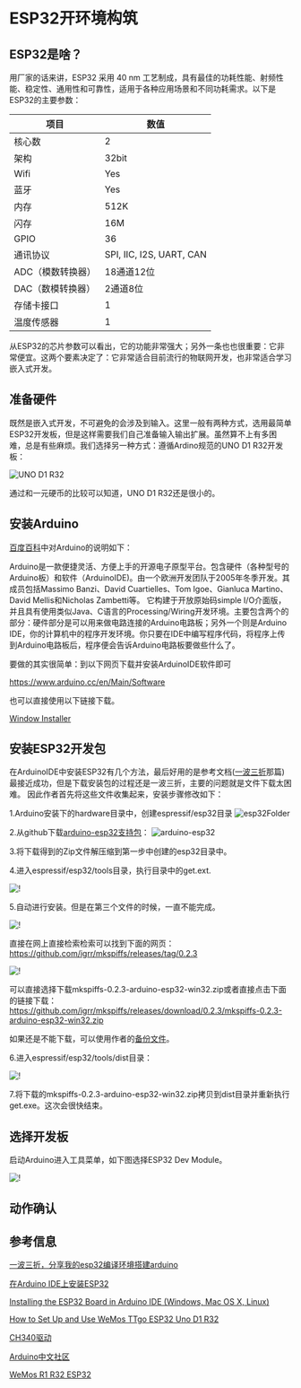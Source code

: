 # ESP32开环境构筑
## ESP32是啥？

用厂家的话来讲，ESP32 采用 40 nm 工艺制成，具有最佳的功耗性能、射频性能、稳定性、通用性和可靠性，适用于各种应用场景和不同功耗需求。以下是ESP32的主要参数：

| 项目              | 数值                     |
|-------------------|--------------------------|
| 核心数            | 2                        |
| 架构              | 32bit                    |
| Wifi              | Yes                      |
| 蓝牙              | Yes                      |
| 内存              | 512K                     |
| 闪存              | 16M                      |
| GPIO              | 36                       |
| 通讯协议          | SPI, IIC, I2S, UART, CAN |
| ADC（模数转换器） | 18通道12位               |
| DAC（数模转换器） | 2通道8位                 |
| 存储卡接口        | 1                        |
| 温度传感器        | 1                        |

从ESP32的芯片参数可以看出，它的功能非常强大；另外一条也也很重要：它非常便宜。这两个要素决定了：它非常适合目前流行的物联网开发，也非常适合学习嵌入式开发。

## 准备硬件

既然是嵌入式开发，不可避免的会涉及到输入。这里一般有两种方式，选用最简单ESP32开发板，但是这样需要我们自己准备输入输出扩展。虽然算不上有多困难，总是有些麻烦。我们选择另一种方式：遵循Ardino规范的UNO D1 R32开发板：

![UNO D1 R32](images/ESP32-WROOM-32.jpg "Photo of UNO D1 R32")

通过和一元硬币的比较可以知道，UNO D1 R32还是很小的。

## 安装Arduino

[百度百科](https://baike.baidu.com/item/Arduino)中对Arduino的说明如下：

Arduino是一款便捷灵活、方便上手的开源电子原型平台。包含硬件（各种型号的Arduino板）和软件（ArduinoIDE)。由一个欧洲开发团队于2005年冬季开发。其成员包括Massimo Banzi、David Cuartielles、Tom Igoe、Gianluca Martino、David Mellis和Nicholas Zambetti等。
它构建于开放原始码simple I/O介面版，并且具有使用类似Java、C语言的Processing/Wiring开发环境。主要包含两个的部分：硬件部分是可以用来做电路连接的Arduino电路板；另外一个则是Arduino IDE，你的计算机中的程序开发环境。你只要在IDE中编写程序代码，将程序上传到Arduino电路板后，程序便会告诉Arduino电路板要做些什么了。

要做的其实很简单：到以下网页下载并安装ArduinoIDE软件即可

https://www.arduino.cc/en/Main/Software

也可以直接使用以下链接下载。

[Window Installer](https://www.arduino.cc/download_handler.php?f=/arduino-1.8.12-windows.exe)

## 安装ESP32开发包

在ArduinoIDE中安装ESP32有几个方法，最后好用的是参考文档([一波三折](https://www.arduino.cn/thread-91658-1-1.html)那篇)最接近成功，但是下载安装包的过程还是一波三折，主要的问题就是文件下载太困难。
因此作者首先将这些文件收集起来，安装步骤修改如下：

1.Arduino安装下的hardware目录中，创建espressif/esp32目录
![esp32Folder](images/esp32folder.jpg "Create esp32 folder.")

2.从github下载[arduino-esp32支持包](https://github.com/espressif/arduino-esp32/archive/master.zip)：
![arduino-esp32](images/arduino-esp32.jpg "Download Zip.")

3.将下载得到的Zip文件解压缩到第一步中创建的esp32目录中。

4.进入espressif/esp32/tools目录，执行目录中的get.ext.

![!](images/getExe.jpg "run get.exe")

5.自动进行安装。但是在第三个文件的时候，一直不能完成。

![!](images/getting.jpg "Download and extracting.")

直接在网上直接检索检索可以找到下面的网页：
https://github.com/igrr/mkspiffs/releases/tag/0.2.3

![!](images/mkspiffs.jpg "Download Mkspiffs.")

可以直接选择下载mkspiffs-0.2.3-arduino-esp32-win32.zip或者直接点击下面的链接下载：
https://github.com/igrr/mkspiffs/releases/download/0.2.3/mkspiffs-0.2.3-arduino-esp32-win32.zip

如果还是不能下载，可以使用作者的[备份文件](https://github.com/xueweiguo/EmbeddedCpp/raw/master/Arduino/ESP32/Startup/mkspiffs-0.2.3-arduino-esp32-win32.zip)。

6.进入espressif/esp32/tools/dist目录：

![!](images/waitMkspiffs.jpg "Files in dist folder.")

7.将下载的mkspiffs-0.2.3-arduino-esp32-win32.zip拷贝到dist目录并重新执行get.exe。这次会很快结束。

## 选择开发板

启动Arduino进入工具菜单，如下图选择ESP32 Dev Module。

![!](images/selectBoard.jpg "Select Board.")

## 动作确认


## 参考信息

[一波三折，分享我的esp32编译环境搭建arduino](https://www.arduino.cn/thread-91658-1-1.html)

[在Arduino IDE上安装ESP32](https://www.yiboard.com/thread-1218-1-1.html)

[Installing the ESP32 Board in Arduino IDE (Windows, Mac OS X, Linux)](https://randomnerdtutorials.com/installing-the-esp32-board-in-arduino-ide-windows-instructions/)

[How to Set Up and Use WeMos TTgo ESP32 Uno D1 R32](https://www.instructables.com/id/How-to-Set-Up-WeMos-TTgo-ESP32-Uno-D1-R32/)

[CH340驱动](http://www.wch.cn/download/CH341SER_EXE.html)

[Arduino中文社区](https://www.arduino.cn/)

[WeMos R1 R32 ESP32](https://www.fambach.net/wemos-d1-r32-esp32/)